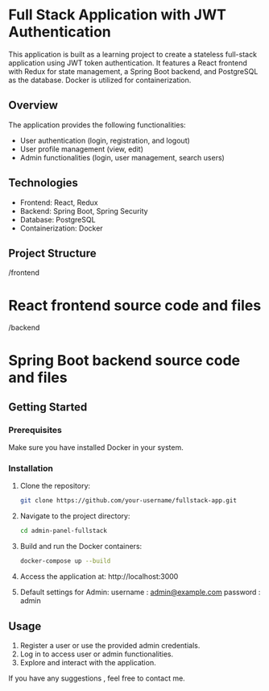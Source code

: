 # Full Stack Application with JWT Authentication

This application is built as a learning project to create a stateless full-stack application using JWT token authentication. It features a React frontend with Redux for state management, a Spring Boot backend, and PostgreSQL as the database. Docker is utilized for containerization.

## Overview

The application provides the following functionalities:

- User authentication (login, registration, and logout)
- User profile management (view, edit)
- Admin functionalities (login, user management, search users)

## Technologies

- Frontend: React, Redux
- Backend: Spring Boot, Spring Security
- Database: PostgreSQL
- Containerization: Docker

## Project Structure

/frontend
# React frontend source code and files
/backend
# Spring Boot backend source code and files

## Getting Started

### Prerequisites

Make sure you have installed Docker in your system.

### Installation

1. Clone the repository:

    ```bash
    git clone https://github.com/your-username/fullstack-app.git
    ```

2. Navigate to the project directory:

    ```bash
    cd admin-panel-fullstack
    ```

3. Build and run the Docker containers:

    ```bash
    docker-compose up --build
    ```

4. Access the application at: http://localhost:3000
  
5.  Default settings for Admin:
   username : admin@example.com
   password : admin


## Usage

1. Register a user or use the provided admin credentials.
2. Log in to access user or admin functionalities.
3. Explore and interact with the application.

If you have any suggestions , feel free to contact me. 
